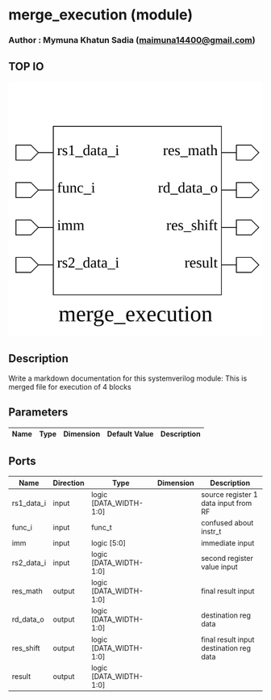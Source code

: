 # merge_execution (module)

### Author : Mymuna Khatun Sadia (maimuna14400@gmail.com)

## TOP IO
<img src="./merge_execution_top.svg">

## Description

Write a markdown documentation for this systemverilog module:
This is merged file for execution of 4 blocks

## Parameters
|Name|Type|Dimension|Default Value|Description|
|-|-|-|-|-|

## Ports
|Name|Direction|Type|Dimension|Description|
|-|-|-|-|-|
|rs1_data_i|input|logic [DATA_WIDTH-1:0]||source register 1 data input from RF|
|func_i|input|func_t||confused about instr_t|
|imm|input|logic [5:0]||immediate input|
|rs2_data_i|input|logic [DATA_WIDTH-1:0]||second register value input|
|res_math|output|logic [DATA_WIDTH-1:0]||final result input|
|rd_data_o|output|logic [DATA_WIDTH-1:0]||destination reg data|
|res_shift|output|logic [DATA_WIDTH-1:0]|| final result input destination reg data|
|result|output|logic [DATA_WIDTH-1:0]|||
